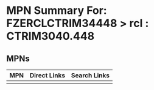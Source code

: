 



# MPN Summary For: FZERCLCTRIM34448 > rcl : CTRIM3040.448

## MPNs
  

|MPN|Direct Links|Search Links|
| :--- | :--- | :--- |
||||
